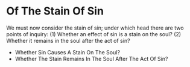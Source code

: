 # Of The Stain Of Sin

We must now consider the stain of sin; under which head there are two points of inquiry:
(1) Whether an effect of sin is a stain on the soul?
(2) Whether it remains in the soul after the act of sin?

* Whether Sin Causes A Stain On The Soul?
* Whether The Stain Remains In The Soul After The Act Of Sin?